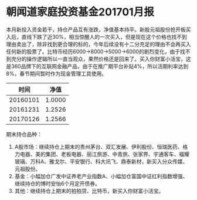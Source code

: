 # 朝闻道家庭投资基金201701月报

本月新投入资金若干，持仓产品互有涨跌，净值基本持平。新股元祖股份抢开板买入后，直线下跌了近30%，相当惊醒人的一次买入，但是现在这个价格也找不到理由卖出了，除非找到更合理的标的，今年后续没有十二分充足的理由不会再买入任何新的股票了。比特币经历6000->8000->5000->6000的剧烈变化，由于找不到充分的操作逻辑所以一直当观众，果然价格还是回来了。买入你财富小活宝，这是360品牌下的互联网金融产品，由于在推广期平台补贴4%，所以活期利率达到8%，春节期间暂时作为现金管理工具使用。

| 时间       | 净值     |
| -------- | ------ |
| 20160101 | 1.0000 |
| 20161231 | 1.2526 |
| 20170126 | 1.2566 |

期末持仓品种：

1. A股市场：继续持仓上期末的贵州茅台、双汇发展、伊利股份、恒瑞医药、格力电器、美的集团、老板电器、丽江旅游、中青旅、张家界、宇通客车、福耀玻璃、万科A、雅戈尔、平安银行、科大讯飞、鼎泰新材，新买入分众传媒、元祖股份。
2. 基金：小幅加仓广发中证养老产业指数A、小幅加仓富国中证红利指数增强、继续持仓的博时安怡6个月定开债券。
3. 其他：继续持仓上期末的拍拍贷、比特币，新买入你财富小活宝。


